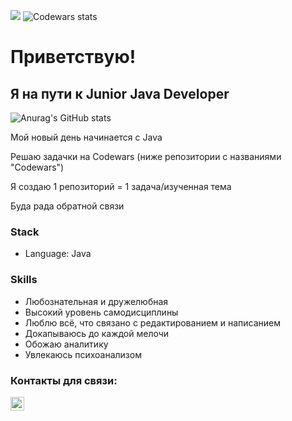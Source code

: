 ![](https://komarev.com/ghpvc/?username=your-github-Leeloomoscow)
![Codewars stats](https://www.codewars.com/users/Leeloomoscow/badges/micro)

# Приветствую!
## Я на пути к Junior Java Developer


![Anurag's GitHub stats](https://github-readme-stats.vercel.app/api?username=Leeloomoscow&show_icons=true&theme=radical)


Мой новый день начинается с Java 

Решаю задачки на Codewars (ниже репозитории с названиями "Codewars")

Я создаю 1 репозиторий = 1 задача/изученная тема

Буда рада обратной связи



### Stack
- Language: Java

### Skills
- Любознательная и дружелюбная
- Высокий уровень самодисциплины
- Люблю всё, что связано с редактированием и написанием 
- Докапываюсь до каждой мелочи
- Обожаю аналитику
- Увлекаюсь психоанализом



### Контакты для связи:
[<img align="left" width="22px" alt="javeoff | Telegram" src="https://simpleicons.org/icons/telegram.svg" />](https://t.me/Leeloo_moscow) 
